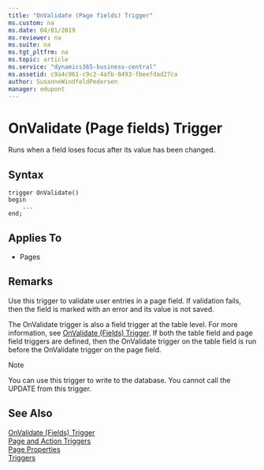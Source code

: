 ```yaml
---
title: "OnValidate (Page fields) Trigger"
ms.custom: na
ms.date: 04/01/2019
ms.reviewer: na
ms.suite: na
ms.tgt_pltfrm: na
ms.topic: article
ms.service: "dynamics365-business-central"
ms.assetid: c9a4c961-c9c2-4afb-8493-fbeefdad27ca
author: SusanneWindfeldPedersen
manager: edupont
---
```




# OnValidate (Page fields) Trigger
Runs when a field loses focus after its value has been changed.  
  
## Syntax  
  
```  
trigger OnValidate()
begin
    ...
end;
```  
  
## Applies To  
  
-   Pages  
  
## Remarks  
 Use this trigger to validate user entries in a page field. If validation fails, then the field is marked with an error and its value is not saved.  
  
 The OnValidate trigger is also a field trigger at the table level. For more information, see [OnValidate (Fields) Trigger](devenv-onvalidate-fields-trigger.md). If both the table field and page field triggers are defined, then the OnValidate trigger on the table field is run before the OnValidate trigger on the page field.  
  
> [!NOTE]  
>  You can use this trigger to write to the database. You cannot call the UPDATE from this trigger.

## See Also  
 [OnValidate (Fields) Trigger](devenv-onvalidate-fields-trigger.md)  
 [Page and Action Triggers](devenv-page-and-action-triggers.md)  
 [Page Properties](../properties/devenv-page-properties.md)  
 [Triggers](devenv-triggers.md)  
